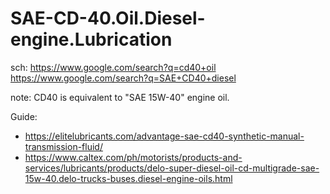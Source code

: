 # SAE-CD-40.Oil.Diesel-engine.Lubrication
sch: https://www.google.com/search?q=cd40+oil https://www.google.com/search?q=SAE+CD40+diesel

note: CD40 is equivalent to "SAE 15W-40" engine oil.

Guide:
- https://elitelubricants.com/advantage-sae-cd40-synthetic-manual-transmission-fluid/
- https://www.caltex.com/ph/motorists/products-and-services/lubricants/products/delo-super-diesel-oil-cd-multigrade-sae-15w-40.delo-trucks-buses.diesel-engine-oils.html

